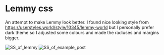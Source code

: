 # Lemmy css

An attempt to make Lemmy look better. I found nice looking style from https://userstyles.world/style/10345/lemmy-world but I personally prefer dark theme so I adjusted some colours and made the radiuses and margins bigger.


![SS_of_lemmy](https://github.com/VILPAUTOEE/Lemmy_css/assets/90846118/fa44740b-1803-4552-b8f8-b9c4e9bf87e3)
![SS_of_example_post](https://github.com/VILPAUTOEE/Lemmy_css/assets/90846118/759710a9-c3cd-465f-9c78-34cff936db08)
